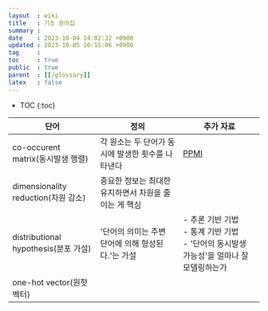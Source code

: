 ```yaml
---
layout  : wiki
title   : 기초 용어집
summary : 
date    : 2023-10-04 14:02:32 +0900
updated : 2023-10-05 16:15:06 +0900
tag     : 
toc     : true
public  : true
parent  : [[/glossary]]
latex   : false
---
```

* TOC
{:toc}


| 단어                                 | 정의                                                  | 추가 자료                                                                                      |
|--------------------------------------|-------------------------------------------------------|------------------------------------------------------------------------------------------------|
| co-occurent matrix(동시발생 행렬)    | 각 원소는 두 단어가 동시에 발생한 횟수를 나타낸다     | [PPMI](https://en.wikipedia.org/wiki/Pointwise_mutual_information)                             |
| dimensionality reduction(차원 감소)  | 중요한 정보는 최대한 유지하면서 차원을 줄이는 게 핵심 |                                                                                                |
| distributional hypothesis(분포 가설) | '단어의 의미는 주변 단어에 의해 형성된다.'는 가설     | - 추론 기반 기법<br> - 통계 기반 기법<br>  - '단어의 동시발생 가능성'을 얼마나 잘 모델링하는가 |
| one-hot vector(원핫 벡터)            |                                                       |                                                                                                |
